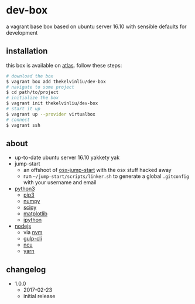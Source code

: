 # dev-box
a vagrant base box based on ubuntu server 16.10 with sensible defaults for development

## installation
this box is available on [atlas](https://atlas.hashicorp.com/boxes/search).
follow these steps:

```bash
# download the box
$ vagrant box add thekelvinliu/dev-box
# navigate to some project
$ cd path/to/project
# initialize the box
$ vagrant init thekelvinliu/dev-box
# start it up
$ vagrant up --provider virtualbox
# connect
$ vagrant ssh
```

## about
- up-to-date ubuntu server 16.10 yakkety yak
- jump-start
  - an offshoot of [osx-jump-start](https://github.com/thekelvinliu/osx-jump-start) with the osx stuff hacked away
  - run `~/jump-start/scripts/linker.sh` to generate a global `.gitconfig` with your username and email
- [python3](https://github.com/python/cpython)
  - [pip3](https://github.com/pypa/pip)
  - [numpy](https://github.com/numpy/numpy)
  - [scipy](https://github.com/scipy/scipy)
  - [matplotlib](https://github.com/matplotlib/matplotlib)
  - [ipython](https://github.com/ipython/ipython)
- [nodejs](https://github.com/nodejs/node)
  - via [nvm](https://github.com/creationix/nvm)
  - [gulp-cli](https://github.com/gulpjs/gulp-cli)
  - [ncu](https://github.com/tjunnone/npm-check-updates)
  - [yarn](https://github.com/yarnpkg/yarn)

## changelog
- 1.0.0
  - 2017-02-23
  - initial release
